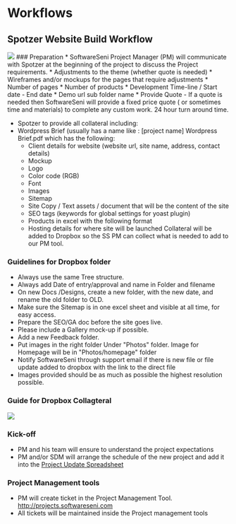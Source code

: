 # Workflows 

## Spotzer Website Build Workflow
<img src="https://cloud.githubusercontent.com/assets/16644772/12260269/8ef3f74c-b94d-11e5-862f-3b583e0ca846.png"/>
### Preparation
* SoftwareSeni Project Manager (PM) will communicate with Spotzer at the beginning of the project to discuss the Project requirements.
 * Adjustments to the theme (whether quote is needed)
 * Wireframes and/or mockups for the pages that require adjustments
 * Number of pages
 * Number of products
 * Development Time-line / Start date - End date
 * Demo url sub folder name 
* Provide Quote - If a quote is needed then SoftwareSeni will provide a fixed price quote ( or sometimes time and materials) to complete any custom work. 24 hour turn around time.


* Spotzer to provide all collateral including:
 * Wordpress Brief (usually has a name like : [project name] Wordpress Brief.pdf which has the following:
    * Client details for website (website url, site name, address, contact details)
    * Mockup
    * Logo
    * Color code (RGB)
    * Font
    * Images
    * Sitemap
    * Site Copy / Text assets / document that will be the content of the site
    * SEO tags (keywords for global settings for yoast plugin)
    * Products in excel with the following format
    * Hosting details for where site will be launched
Collateral will be added to Dropbox so the SS PM can collect what is needed to add to our PM tool.

### Guidelines for Dropbox folder
* Always use the same Tree structure.
* Always add Date of entry/approval and name in Folder and filename
* On new Docs    /Designs, create a new folder, with the new date, and rename the old folder to OLD.
* Make sure the Sitemap is in one excel sheet and visible at all time, for easy access.
* Prepare the SEO/GA doc before the site goes live.
* Please include a Gallery mock-up if possible.
* Add a new Feedback folder.
* Put images in the right folder Under "Photos" folder. Image for Homepage will be in "Photos/homepage" folder
* Notify SoftwareSeni through support email if there is new file or file update added to dropbox with the link to the direct file
* Images provided should be as much as possible the highest resolution possible.

### Guide for Dropbox Collagteral 
<img src="https://cloud.githubusercontent.com/assets/16644772/12260154/b5e72d66-b94c-11e5-84df-3ac78888be4b.png"/>

### Kick-off
* PM and his team will ensure to understand the project expectations
* PM and/or SDM will arrange the schedule of the new project and add it into the <a href="https://docs.google.com/spreadsheets/d/19_MFXqfqprCqtBTSnePmayuSQEDZQW3abTDxhIbpwzY/edit#gid=711110930" target="_blank">Project Update Spreadsheet</a>

### Project Management tools
* PM will create ticket in the Project Management Tool. <a href="http://projects.softwareseni.com" target="_blank">http://projects.softwareseni.com</a>
* All tickets will be maintained inside the Project management tools

